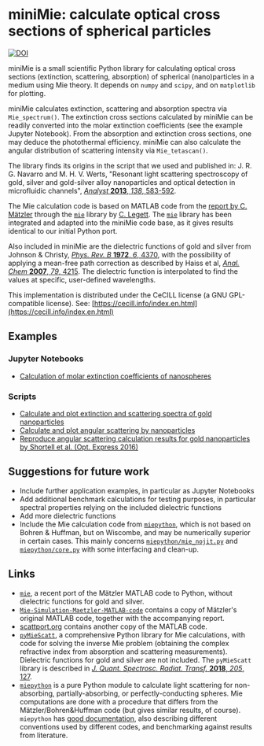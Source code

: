 # miniMie: calculate optical cross sections of spherical particles

[![DOI](https://zenodo.org/badge/DOI/10.5281/zenodo.7657794.svg)](https://doi.org/10.5281/zenodo.7657794)

miniMie is a small scientific Python library for calculating optical cross sections (extinction, scattering, absorption) of spherical (nano)particles in a medium using Mie theory. It depends on `numpy` and `scipy`, and on `matplotlib` for plotting. 

miniMie calculates extinction, scattering and absorption spectra via `Mie_spectrum()`. The extinction cross sections calculated by miniMie can be readily converted into the molar extinction coefficients (see the example Jupyter Notebook). From the absorption and extinction cross sections, one may deduce the photothermal efficiency. miniMie can also calculate the angular distribution of scattering intensity via `Mie_tetascan()`.

The library finds its origins in the script that we used and published in:
J. R. G. Navarro and M. H. V. Werts, "Resonant light scattering spectroscopy of gold, silver and gold-silver alloy nanoparticles and optical detection in microfluidic channels", [*Analyst* **2013**, *138*, 583-592](https://doi.org/10.1039/c2an36135c).

The Mie calculation code is based on MATLAB code from the [report by C. Mätzler](https://doi.org/10.7892/boris.146550) through the [`mie`](https://github.com/clegett/mie) library by [C. Legett](https://github.com/clegett). The [`mie`](https://github.com/clegett/mie) library has been integrated and adapted into the miniMie code base, as it gives results identical to our initial Python port. 

Also included in miniMie are the dielectric functions of gold and silver from Johnson & Christy, [*Phys. Rev. B* **1972**, *6*, 4370](https://doi.org/10.1103/PhysRevB.6.4370), with the possibility of applying a mean-free path correction as described by Haiss et al, [*Anal. Chem* **2007**, *79*, 4215](https://doi.org/10.1021/ac0702084). The dielectric function is interpolated to find the values at specific, user-defined wavelengths.

This implementation is distributed under the CeCILL license (a GNU GPL-compatible license). See: [https://cecill.info/index.en.html](https://cecill.info/index.en.html)



## Examples

### Jupyter Notebooks

* [Calculation of molar extinction coefficients of nanospheres](https://github.com/mhvwerts/miniMie/blob/master/Example%20-%20Extinction%20coefficients%20of%20gold%20nanospheres.ipynb)


### Scripts
* [Calculate and plot extinction and scattering spectra of gold nanoparticles](https://github.com/mhvwerts/miniMie/blob/master/Mie_example_with_plot.py)
* [Calculate and plot angular scattering by nanoparticles](https://github.com/mhvwerts/miniMie/blob/master/Mie_angular_scattering.py)
* [Reproduce angular scattering calculation results for gold nanoparticles by Shortell et al. (Opt. Express 2016)](https://github.com/mhvwerts/miniMie/blob/master/Mie_angular_scattering_gold.py)



## Suggestions for future work

* Include further application examples, in particular as Jupyter Notebooks
* Add additional benchmark calculations for testing purposes, in particular spectral properties relying on the included dielectric functions
* Add more dielectric functions
* Include the Mie calculation code from [`miepython`](https://github.com/scottprahl/miepython), which is not based on Bohren & Huffman, but on Wiscombe, and may be numerically superior in certain cases. This mainly concerns [`miepython/mie_nojit.py`](https://github.com/scottprahl/miepython/blob/main/miepython/mie_nojit.py) and [`miepython/core.py`](https://github.com/scottprahl/miepython/blob/main/miepython/core.py) with some interfacing and clean-up.



## Links

* [`mie`](https://github.com/clegett/mie), a recent port of the Mätzler MATLAB code to Python, without dielectric functions for gold and silver.
* [`Mie-Simulation-Maetzler-MATLAB-code`](https://github.com/garatbeo/Mie-Simulation-Maetzler-MATLAB-code) contains a copy of Mätzler's original MATLAB code, together with the accompanying report.
* [scattport.org](https://scattport.org/index.php/programs-menu/mie-type-codes-menu/111-mie-matlab-maetzler) contains another copy of the MATLAB code.
* [`pyMieScatt`](https://github.com/bsumlin/PyMieScatt), a comprehensive Python library for Mie calculations, with code for solving the inverse Mie problem (obtaining the complex refractive index from absorption and scattering measurements). Dielectric functions for gold and silver are not included. The `pyMieScatt` library is described in [*J. Quant. Spectrosc. Radiat. Transf.* **2018**, *205*, 127](https://doi.org/10.1016/j.jqsrt.2017.10.012).
* [`miepython`](https://github.com/scottprahl/miepython) is a pure Python module to calculate light scattering for non-absorbing, partially-absorbing, or perfectly-conducting spheres. Mie computations are done with a procedure that differs from the Mätzler/Bohren&Huffman code (but gives similar results, of course). `miepython` has [good documentation](https://miepython.readthedocs.io/en/latest/), also describing different conventions used by different codes, and benchmarking against results from literature.
